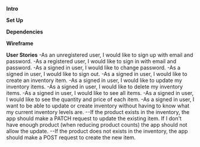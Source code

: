 **Intro**

**Set Up**

**Dependencies**

**Wireframe**

**User Stories**
-As an unregistered user, I would like to sign up with email and password.
-As a registered user, I would like to sign in with email and password.
-As a signed in user, I would like to change password.
-As a signed in user, I would like to sign out.
-As a signed in user, I would like to create an inventory item.
-As a signed in user, I would like to update my inventory items.
-As a signed in user, I would like to delete my inventory items.
-As a signed in user, I would like to see all items.
-As a signed in user, I would like to see the quantity and price of each item.
-As a signed in user, I want to be able to update or create inventory without having to know what my current inventory levels are.
--If the product exists in the inventory, the app should make a PATCH request to update the existing item. If I don't have enough product (when reducing product counts) the app should not allow the update.
--If the product does not exists in the inventory, the app should make a POST request to create the new item.